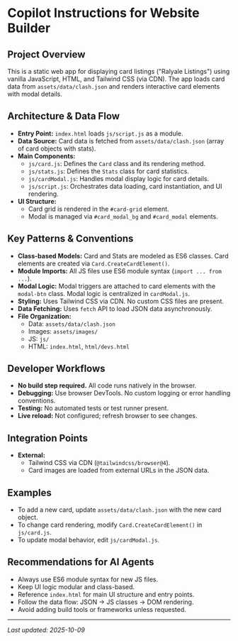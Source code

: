 # Copilot Instructions for Website Builder

## Project Overview
This is a static web app for displaying card listings ("Ralyale Listings") using vanilla JavaScript, HTML, and Tailwind CSS (via CDN). The app loads card data from `assets/data/clash.json` and renders interactive card elements with modal details.

## Architecture & Data Flow
- **Entry Point:** `index.html` loads `js/script.js` as a module.
- **Data Source:** Card data is fetched from `assets/data/clash.json` (array of card objects with stats).
- **Main Components:**
  - `js/card.js`: Defines the `Card` class and its rendering method.
  - `js/stats.js`: Defines the `Stats` class for card statistics.
  - `js/cardModal.js`: Handles modal display logic for card details.
  - `js/script.js`: Orchestrates data loading, card instantiation, and UI rendering.
- **UI Structure:**
  - Card grid is rendered in the `#card-grid` element.
  - Modal is managed via `#card_modal_bg` and `#card_modal` elements.

## Key Patterns & Conventions
- **Class-based Models:** Card and Stats are modeled as ES6 classes. Card elements are created via `Card.CreateCardElement()`.
- **Module Imports:** All JS files use ES6 module syntax (`import ... from ...`).
- **Modal Logic:** Modal triggers are attached to card elements with the `modal-btn` class. Modal logic is centralized in `cardModal.js`.
- **Styling:** Uses Tailwind CSS via CDN. No custom CSS files are present.
- **Data Fetching:** Uses `fetch` API to load JSON data asynchronously.
- **File Organization:**
  - Data: `assets/data/clash.json`
  - Images: `assets/images/`
  - JS: `js/`
  - HTML: `index.html`, `html/devs.html`

## Developer Workflows
- **No build step required.** All code runs natively in the browser.
- **Debugging:** Use browser DevTools. No custom logging or error handling conventions.
- **Testing:** No automated tests or test runner present.
- **Live reload:** Not configured; refresh browser to see changes.

## Integration Points
- **External:**
  - Tailwind CSS via CDN (`@tailwindcss/browser@4`).
  - Card images are loaded from external URLs in the JSON data.

## Examples
- To add a new card, update `assets/data/clash.json` with the new card object.
- To change card rendering, modify `Card.CreateCardElement()` in `js/card.js`.
- To update modal behavior, edit `js/cardModal.js`.

## Recommendations for AI Agents
- Always use ES6 module syntax for new JS files.
- Keep UI logic modular and class-based.
- Reference `index.html` for main UI structure and entry points.
- Follow the data flow: JSON → JS classes → DOM rendering.
- Avoid adding build tools or frameworks unless requested.

---
_Last updated: 2025-10-09_
